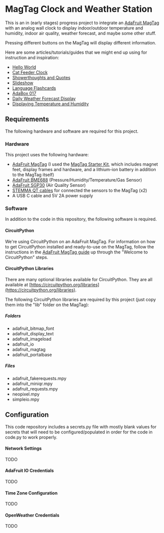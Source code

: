 # MagTag Clock and Weather Station

This is an in (early stages) progress project to integrate an [AdaFruit MagTag](https://learn.adafruit.com/adafruit-magtag) with an analog wall clock to display indoor/outdoor temperature and humidity, indoor air quality, weather forecast, and maybe some other stuff.

Pressing different buttons on the MagTag will display different information.

Here are some articles/tutorials/guides that we might end up using for instruction and inspiration:

* [Hello World](https://learn.adafruit.com/creating-magtag-projects-with-circuitpython)
* [Cat Feeder Clock](https://learn.adafruit.com/magtag-cat-feeder-clock)
* [Showerthoughts and Quotes](https://learn.adafruit.com/magtag-showerthoughts)
* [Slideshow](https://learn.adafruit.com/magtag-slideshow)
* [Language Flashcards](https://learn.adafruit.com/magtag-flashcards)
* [AdaBox 017](https://learn.adafruit.com/adabox017)
* [Daily Weather Forecast Display](https://learn.adafruit.com/magtag-weather)
* [Displaying Temperature and Humidity](https://blog.adafruit.com/2020/12/04/displaying-temperature-and-humidity-with-an-adafruit-magtag-eink-display-circuitpython-magtag-adafuit-jonnybergdahl/)

## Requirements

The following hardware and software are required for this project.

### Hardware

This project uses the following hardware:

* [AdaFruit MagTag](https://www.adafruit.com/product/4800) (I used the [MagTag Starter Kit](https://www.adafruit.com/product/4819), which includes magnet feet, display frames and hardware, and a lithium-ion battery in addition to the MagTag itself)
* [AdaFruit BME688](https://www.adafruit.com/product/5046) (Pressure/Humidity/Temperature/Gas Sensor)
* [AdaFruit SGP30](https://www.adafruit.com/product/3709) (Air Quality Sensor)
* [STEMMA QT cables](https://www.adafruit.com/product/4210) for connected the sensors to the MagTag (x2)
* A USB C cable and 5V 2A power supply

### Software

In addition to the code in this repository, the following software is required.

#### CircuitPython

We're using CircuitPython on an AdaFruit MagTag. For information on how to get CircuitPython installed and ready-to-use on the MagTag, follow the instructions in the [AdaFruit MagTag guide](https://blog.adafruit.com/2020/12/04/displaying-temperature-and-humidity-with-an-adafruit-magtag-eink-display-circuitpython-magtag-adafuit-jonnybergdahl/) up through the "Welcome to CircuitPython" steps.

#### CircuitPython Libraries

There are many optional libraries available for CircuitPython. They are all available at [https://circuitpython.org/libraries](https://circuitpython.org/libraries).

The following CircuitPython libraries are required by this project (just copy them into the "lib" folder on the MagTag):

##### Folders

* adafruit_bitmap_font
* adafruit_display_text
* adafruit_imageload
* adafruit_io
* adafruit_magtag
* adafruit_portalbase

##### Files

* adafruit_fakerequests.mpy
* adafruit_miniqr.mpy
* adafruit_requests.mpy
* neopixel.mpy
* simpleio.mpy

## Configuration

This code repository includes a secrets.py file with mostly blank values for secrets that will need to be configured/populated in order for the code in code.py to work properly.

#### Network Settings

TODO

#### AdaFruit IO Credentials

TODO

#### Time Zone Configuration

TODO

#### OpenWeather Credentials

TODO